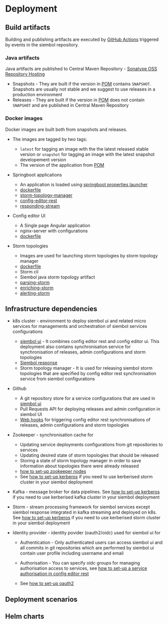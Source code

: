 # Deployment
## Build artifacts
Building and publishing artifacts are executed by [GitHub Actions](/.github/workflows/ci.yml) triggered by events in the siembol repository.

### Java artifacts
Java artifacts are published to Central Maven Repository - [Sonatype OSS Repository Hosting](https://central.sonatype.org/pages/ossrh-guide.html)
- Snapshots - They are built if the version in [POM](/pom.xml) contains `SNAPSHOT`. Snapshots are usually not stable and we suggest to use releases in a production environment
- Releases - They are built if the version in [POM](/pom.xml) does not contain `SNAPSHOT` and are published in Central Maven Repository

### Docker images
Docker images are built both from snapshots and releases. 
- The images are tagged by two tags:
    - `latest` for tagging an image with the the latest released stable version or `snapshot` for tagging an image with the latest snapshot developement version
    - The version of the application from [POM](/pom.xml) 
- Springboot applications
    - An application is loaded using  [springboot properties launcher](https://docs.spring.io/spring-boot/docs/current/reference/html/appendix-executable-jar-format.html)
    - [dockerfile](/deployment/docker/Dockerfile.java)
    - [storm-topology-manager](https://hub.docker.com/r/gresearchdev/siembol-storm-topology-manager/)
    - [config-editor-rest](https://hub.docker.com/r/gresearchdev/siembol-config-editor-rest/)
    - [responding-stream](https://hub.docker.com/r/gresearchdev/siembol-responding-stream/)

- Config editor UI
    - A Single page Angular application 
    - nginx-server with configurations
    - [dockerfile](/deployment/docker/Dockerfile.config-editor-ui)

- Storm topologies
    - Images are used for launching storm topologies by storm topology manager
    - [dockerfile](/deployment/docker/Dockerfile.storm)
    - Storm cli
    - Siembol java storm topology artifact
    - [parsing-storm](https://hub.docker.com/r/gresearchdev/siembol-parsing-storm/)
    - [enriching-storm](https://hub.docker.com/r/gresearchdev/siembol-enriching-storm/)
    - [alerting-storm](https://hub.docker.com/r/gresearchdev/siembol-alerting-storm/)

## Infrastructure dependencies
- k8s cluster - environment to deploy siembol ui and related micro services for managements and orchestration of siembol services configurations
    - [siembol ui](../siembol_ui/siembol_ui.md) - It combines config editor rest and config editor ui. This deployment also contains synchronisation service for synchronisation of releases, admin configurations and storm topologies
    - [Siembol response](../services/siembol_response_service.md)
    - Storm topology manager - It is used for releasing siembol storm topologies that are specified by config editor rest synchronisation service from siembol configurations 

- Github 
    - A git repository store for a service configurations that are used in [siembol ui](../siembol_ui/siembol_ui.md)
    - Pull Requests API for deploying releases and admin configuration in siembol UI
    - [Web hooks](how-tos/how_to_setup_github_webhook.md) for triggering config editor rest synchronisations of releases, admin configurations and storm topologies

- Zookeeper - synchronisation cache for 
    - Updating service deployments configurations from git repositories to services
    - Updating desired state of storm topologies that should be released
    - Storing a state of storm topology manager in order to save information about topologies there were already released
    - [how to set-up zookeeper nodes](how-tos/how_to_set_up_zookeeper_nodes.md)
    - See [how to set-up kerberos](how-tos/how_to_set_up_kerberos_for_external_dependencies.md) if you need to use kerberised storm cluster in your siembol deployment

- Kafka - message broker for data pipelines. See [how to set-up kerberos](how-tos/how_to_set_up_kerberos_for_external_dependencies.md) if you need to use kerberised kafka cluster in your siembol deployment

- Storm - stream processing framework for siembol services except siembol response integrated in kafka streaming and deployed on k8s. See [how to set-up kerberos](how-tos/how_to_set_up_kerberos_for_external_dependencies.md) if you need to use kerberised storm cluster in your siembol deployment

- Identity provider - identity povider (oauth2/oidc) used for siembol ui for
    - Authentication - Only authenticated users can access siembol ui and all commits in git repositories which are performed by siembol ui contain user profile including username and email

    - Authorisation - You can specify oidc groups for managing authorisation access to services, see [how to set-up a service authorisation in config editor rest](../services/how-tos/how_to_set_up_service_in_config_editor_rest.md)

    - See [how to set-up oauth2](../siembol_ui/how-tos/how_to_setup_oauth2_oidc_in_siembol_ui.md)
## Deployment scenarios
## Helm charts